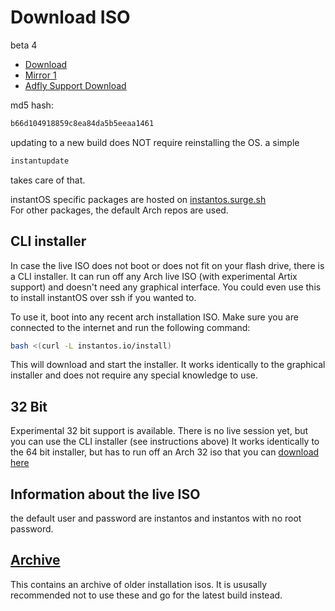 # Download ISO

beta 4

<ul class="actions">
    <li><a href="https://github.com/instantOS/instantOS/releases/download/v4-beta/instantos_beta4.iso" class="button special icon fa-download">Download</a></li>
    <li><a href="https://osdn.net/dl/instantos/instantos_beta4.iso" class="button special icon fa-download">Mirror 1</a></li>
    <li><a href="http://raboninco.com/1Vxao" class="button special icon fa-download">Adfly Support Download</a></li>
</ul>

md5 hash:

```txt
b66d104918859c8ea84da5b5eeaa1461
```

updating to a new build does NOT require reinstalling the OS. a simple

```sh
instantupdate
```

takes care of that.

instantOS specific packages are hosted on
[instantos.surge.sh](https://instantos.surge.sh)  
For other packages, the default Arch repos are used.

## CLI installer

In case the live ISO does not boot or does not fit on your flash drive, there
is a CLI installer.  It can run off any Arch live ISO (with experimental Artix
support) and doesn't need any graphical interface.  You could even use this to
install instantOS over ssh if you wanted to.

To use it, boot into any recent arch installation ISO.
Make sure you are connected to the internet and run the following command:

```sh
bash <(curl -L instantos.io/install)
```

This will download and start the installer.  It works identically to the
graphical installer and does not require any special knowledge to use.

## 32 Bit

Experimental 32 bit support is available. There is no live session yet, but you
can use the CLI installer (see instructions above) It works identically to the
64 bit installer, but has to run off an Arch 32 iso that you can
[download here](https://www.archlinux32.org/download/)

## Information about the live ISO

the default user and password are instantos and instantos with no root password.

## [Archive](archive)

This contains an archive of older installation isos. It is ususally recommended
not to use these and go for the latest build instead.
